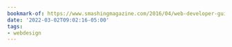 ```yaml
---
bookmark-of: https://www.smashingmagazine.com/2016/04/web-developer-guide-color/
date: '2022-03-02T09:02:16-05:00'
tags:
- webdesign
---
```


